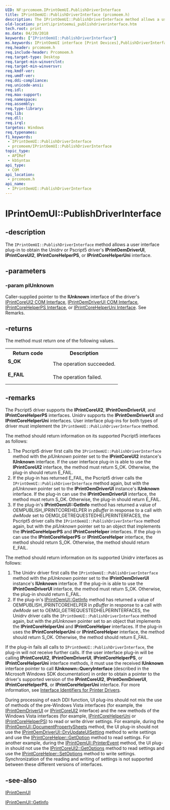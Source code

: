 ```yaml
---
UID: NF:prcomoem.IPrintOemUI.PublishDriverInterface
title: IPrintOemUI::PublishDriverInterface (prcomoem.h)
description: The IPrintOemUI::PublishDriverInterface method allows a user interface plug-in to obtain the Unidrv or Pscript5 driver's IPrintOemDriverUI, IPrintCoreUI2, IPrintCoreHelperPS, or IPrintCoreHelperUni interface.
old-location: print\iprintoemui_publishdriverinterface.htm
tech.root: print
ms.date: 04/20/2018
keywords: ["IPrintOemUI::PublishDriverInterface"]
ms.keywords: IPrintOemUI interface [Print Devices],PublishDriverInterface method, IPrintOemUI.PublishDriverInterface, IPrintOemUI::PublishDriverInterface, PublishDriverInterface, PublishDriverInterface method [Print Devices], PublishDriverInterface method [Print Devices],IPrintOemUI interface, prcomoem/IPrintOemUI::PublishDriverInterface, print.iprintoemui_publishdriverinterface, print_unidrv-pscript_ui_d5f2a80f-fa9d-4433-9dc1-b1771f124a32.xml
req.header: prcomoem.h
req.include-header: Prcomoem.h
req.target-type: Desktop
req.target-min-winverclnt: 
req.target-min-winversvr: 
req.kmdf-ver: 
req.umdf-ver: 
req.ddi-compliance: 
req.unicode-ansi: 
req.idl: 
req.max-support: 
req.namespace: 
req.assembly: 
req.type-library: 
req.lib: 
req.dll: 
req.irql: 
targetos: Windows
req.typenames: 
f1_keywords:
 - IPrintOemUI::PublishDriverInterface
 - prcomoem/IPrintOemUI::PublishDriverInterface
topic_type:
 - APIRef
 - kbSyntax
api_type:
 - COM
api_location:
 - prcomoem.h
api_name:
 - IPrintOemUI::PublishDriverInterface
---
```


# IPrintOemUI::PublishDriverInterface


## -description

The <code>IPrintOemUI::PublishDriverInterface</code> method allows a user interface plug-in to obtain the Unidrv or Pscript5 driver's <b>IPrintOemDriverUI</b>, <b>IPrintCoreUI2</b>, <b>IPrintCoreHelperPS</b>, or <b>IPrintCoreHelperUni</b> interface.

## -parameters

### -param pIUnknown

Caller-supplied pointer to the <b>IUnknown</b> interface of the driver's <a href="/windows-hardware/drivers/print/iprintcoreui2-com-interface">IPrintCoreUI2 COM Interface</a>, <a href="/windows-hardware/drivers/print/iprintoemdriverui-com-interface">IPrintOemDriverUI COM Interface</a>, <a href="/windows-hardware/drivers/ddi/prcomoem/nn-prcomoem-iprintcorehelperps">IPrintCoreHelperPS Interface</a>, or <a href="/windows-hardware/drivers/ddi/prcomoem/nn-prcomoem-iprintcorehelperuni">IPrintCoreHelperUni Interface</a>. See Remarks.

## -returns

The method must return one of the following values.

<table>
<tr>
<th>Return code</th>
<th>Description</th>
</tr>
<tr>
<td width="40%">
<dl>
<dt><b>S_OK</b></dt>
</dl>
</td>
<td width="60%">
The operation succeeded.

</td>
</tr>
<tr>
<td width="40%">
<dl>
<dt><b>E_FAIL</b></dt>
</dl>
</td>
<td width="60%">
The operation failed.

</td>
</tr>
</table>

## -remarks

The Pscript5 driver supports the <b>IPrintCoreUI2</b>, <b>IPrintOemDriverUI</b>, and <b>IPrintCoreHelperPS</b> interfaces. Unidrv supports the <b>IPrintOemDriverUI</b> and <b>IPrintCoreHelperUni</b> interfaces. User interface plug-ins for both types of driver must implement the <code>IPrintOemUI::PublishDriverInterface</code> method.

The method should return information on its supported Pscript5 interfaces as follows:

<ol>
<li>
The Pscript5 driver first calls the <code>IPrintOemUI::PublishDriverInterface</code> method with the <i>pIUnknown</i> pointer set to the <b>IPrintCoreUI2</b> instance's <b>IUnknown</b> interface. If the user interface plug-in is able to use the <b>IPrintCoreUI2</b> interface, the method must return S_OK. Otherwise, the plug-in should return E_FAIL.

</li>
<li>
If the plug-in has returned E_FAIL, the Pscript5 driver calls the <code>IPrintOemUI::PublishDriverInterface</code> method again, but with the <i>pIUnknown</i> pointer set to the <b>IPrintOemDriverUI</b> instance's <b>IUnknown</b> interface. If the plug-in can use the <b>IPrintOemDriverUI</b> interface, the method must return S_OK. Otherwise, the plug-in should return E_FAIL.

</li>
<li>
If the plug-in's <b>IPrintOemUI::GetInfo</b> method has returned a value of OEMPUBLISH_IPRINTCOREHELPER in <i>pBuffer</i> in response to a call with <i>dwMode</i> set to OEMGI_GETREQUESTEDHELPERINTERFACES, the Pscript5 driver calls the <code>IPrintOemUI::PublishDriverInterface</code> method again, but with the <i>pIUnknown</i> pointer set to an object that implements the <b>IPrintCoreHelperPS</b> and <b>IPrintCoreHelper</b> interfaces. If the plug-in can use the <b>IPrintCoreHelperPS</b> or <b>IPrintCoreHelper</b> interface, the method should return S_OK. Otherwise, the method should return E_FAIL.

</li>
</ol>
The method should return information on its supported Unidrv interfaces as follows:

<ol>
<li>
The Unidrv driver first calls the <code>IPrintOemUI::PublishDriverInterface</code> method with the <i>pIUnknown</i> pointer set to the <b>IPrintOemDriverUI</b> instance's <b>IUnknown</b> interface. If the plug-in is able to use the <b>IPrintOemDriverUI</b> interface, the method must return S_OK. Otherwise, the plug-in should return E_FAIL.

</li>
<li>
If the plug-in's <a href="/windows-hardware/drivers/ddi/prcomoem/nf-prcomoem-iprintoemui-getinfo">IPrintOemUI::GetInfo</a> method has returned a value of OEMPUBLISH_IPRINTCOREHELPER in <i>pBuffer</i> in response to a call with <i>dwMode</i> set to OEMGI_GETREQUESTEDHELPERINTERFACES, the Unidrv driver calls the <code>IPrintOemUI::PublishDriverInterface</code> method again, but with the <i>pIUnknown</i> pointer set to an object that implements the <b>IPrintCoreHelperUni</b> and <b>IPrintCoreHelper</b> interfaces. If the plug-in uses the <b>IPrintCoreHelperUni</b> or <b>IPrintCoreHelper</b> interface, the method should return S_OK. Otherwise, the method should return E_FAIL.

</li>
</ol>
If the plug-in fails all calls to <code>IPrintOemUI::PublishDriverInterface</code>, the plug-in will not receive further calls. If the user interface plug-in will be calling <b>IPrintCoreUI2</b>, <b>IPrintOemDriverUI</b>, <b>IPrintCoreHelperPS</b>, or <b>IPrintCoreHelperUni</b> interface methods, it must use the received <b>IUnknown</b> interface pointer to call <b>IUnknown::QueryInterface </b>(described in the Microsoft Windows SDK documentation) in order to obtain a pointer to the driver's supported version of the <b>IPrintCoreUI2</b>, <b>IPrintOemDriverUI</b>, <b>IPrintCoreHelperPS</b>, or <b>IPrintCoreHelperUni</b> interface. For more information, see <a href="/windows-hardware/drivers/print/interface-identifiers-for-printer-drivers">Interface Identifiers for Printer Drivers</a>.

During processing of each DDI function, UI plug-ins should not mix the use of methods of the pre-Windows Vista interfaces (for example, the <a href="/windows-hardware/drivers/ddi/prcomoem/nn-prcomoem-iprintoemdriverui">IPrintOemDriverUI</a> or <a href="/windows-hardware/drivers/ddi/prcomoem/nn-prcomoem-iprintcoreui2">IPrintCoreUI2</a> interface) and the new methods of the Windows Vista interfaces (for example, <a href="/windows-hardware/drivers/ddi/prcomoem/nn-prcomoem-iprintcorehelperuni">IPrintCoreHelperUni</a> or <a href="/windows-hardware/drivers/ddi/prcomoem/nn-prcomoem-iprintcorehelperps">IPrintCoreHelperPS</a>) to read or write driver settings. For example, during the <a href="/windows-hardware/drivers/ddi/prcomoem/nf-prcomoem-iprintoemui-documentpropertysheets">IPrintOemUI::DocumentPropertySheets</a> method, the UI plug-in should not use the <a href="/windows-hardware/drivers/ddi/prcomoem/nf-prcomoem-iprintoemdriverui-drvupdateuisetting">IPrintOemDriverUI::DrvUpdateUISetting</a> method to write settings and use the <a href="/windows-hardware/drivers/ddi/prcomoem/nf-prcomoem-iprintcorehelper-getoption">IPrintCoreHelper::GetOption</a> method to read settings. For another example, during the <a href="/windows-hardware/drivers/ddi/prcomoem/nf-prcomoem-iprintoemui-printerevent">IPrintOemUI::PrinterEvent</a> method, the UI plug-in should not use the <a href="/windows-hardware/drivers/ddi/prcomoem/nf-prcomoem-iprintcoreui2-getoptions">IPrintCoreUI2::GetOptions</a> method to read settings and use the <a href="/windows-hardware/drivers/ddi/prcomoem/nf-prcomoem-iprintcorehelper-setoptions">IPrintCoreHelper::SetOptions</a> method to write settings. Synchronization of the reading and writing of settings is not supported between these different versions of interfaces.

## -see-also

<a href="/windows-hardware/drivers/ddi/prcomoem/nn-prcomoem-iprintoemui">IPrintOemUI</a>



<a href="/windows-hardware/drivers/ddi/prcomoem/nf-prcomoem-iprintoemui-getinfo">IPrintOemUI::GetInfo</a>

